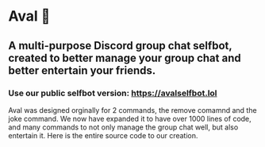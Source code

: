 # Aval 🚀
## A multi-purpose Discord group chat selfbot, created to better manage your group chat and better entertain your friends.
### Use our public selfbot version: https://avalselfbot.lol
Aval was designed orginally for 2 commands, the remove comamnd and the joke command. We now have expanded it to have over 1000 lines of code, and many commands to not only manage the group chat well, but also entertain it. Here is the entire source code to our creation.
